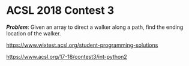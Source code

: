 # ACSL 2018 Contest 3

***Problem***: Given an array to direct a walker along a path, find the ending location of the walker.

https://www.wixtest.acsl.org/student-programming-solutions

https://www.acsl.org/17-18/contest3/int-python2
